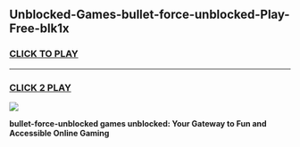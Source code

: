 
## Unblocked-Games-bullet-force-unblocked-Play-Free-blk1x
<h3>
<a href="https://premium76.site?title=bullet-force-unblocked&ref=24M">CLICK TO PLAY</a></h3>
<hr>

<h3>
<a href="https://premium76.site?title=bullet-force-unblocked&ref=24M">CLICK 2 PLAY</a>
  
</h3>

<a href="https://premium76.site?title=bullet-force-unblocked&ref=24M"><img src="https://clearcache.store/games.png"></a>


**bullet-force-unblocked games unblocked: Your Gateway to Fun and Accessible Online Gaming**
